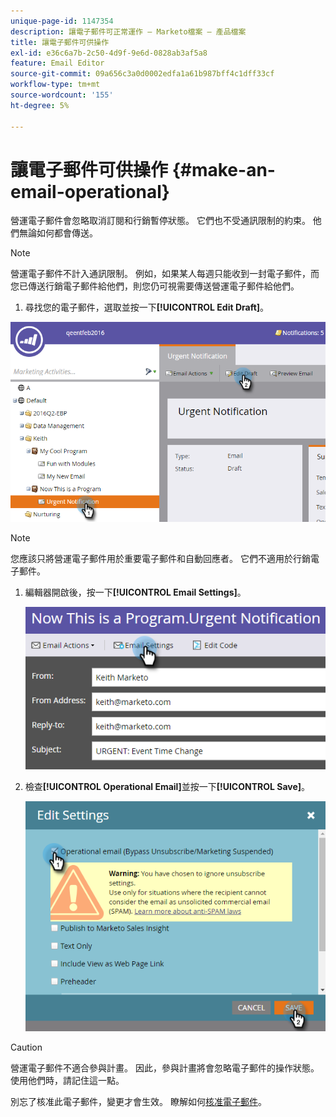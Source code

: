 ```yaml
---
unique-page-id: 1147354
description: 讓電子郵件可正常運作 — Marketo檔案 — 產品檔案
title: 讓電子郵件可供操作
exl-id: e36c6a7b-2c50-4d9f-9e6d-0828ab3af5a8
feature: Email Editor
source-git-commit: 09a656c3a0d0002edfa1a61b987bff4c1dff33cf
workflow-type: tm+mt
source-wordcount: '155'
ht-degree: 5%

---
```


# 讓電子郵件可供操作 {#make-an-email-operational}

營運電子郵件會忽略取消訂閱和行銷暫停狀態。 它們也不受通訊限制的約束。 他們無論如何都會傳送。

>[!NOTE]
>
>營運電子郵件不計入通訊限制。 例如，如果某人每週只能收到一封電子郵件，而您已傳送行銷電子郵件給他們，則您仍可視需要傳送營運電子郵件給他們。

1. 尋找您的電子郵件，選取並按一下&#x200B;**[!UICONTROL Edit Draft]**。

![](assets/one-1.png)

>[!NOTE]
>
>您應該只將營運電子郵件用於重要電子郵件和自動回應者。 它們不適用於行銷電子郵件。

1. 編輯器開啟後，按一下&#x200B;**[!UICONTROL Email Settings]**。

   ![](assets/two-1.png)

1. 檢查&#x200B;**[!UICONTROL Operational Email]**&#x200B;並按一下&#x200B;**[!UICONTROL Save]**。

   ![](assets/three.png)

>[!CAUTION]
>
>營運電子郵件不適合參與計畫。 因此，參與計畫將會忽略電子郵件的操作狀態。 使用他們時，請記住這一點。

別忘了核准此電子郵件，變更才會生效。 瞭解如何[核准電子郵件](/help/marketo/product-docs/email-marketing/general/creating-an-email/approve-an-email.md)。
